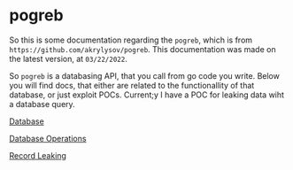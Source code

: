 # pogreb

So this is some documentation regarding the `pogreb`, which is from `https://github.com/akrylysov/pogreb`. This documentation was made on the latest version, at `03/22/2022`.

So `pogreb` is a databasing API, that you call from go code you write. Below you will find docs, that either are related to the functionallity of that database, or just exploit POCs. Current;y I have a POC for leaking data wiht a database query.

[Database](database.md)

[Database Operations](database_processes.md)

[Record Leaking](record_leaking/readme.md)



